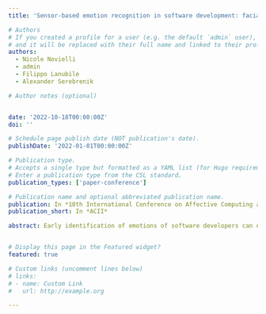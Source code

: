 ```yaml
---
title: 'Sensor-based emotion recognition in software development: facial expressions as gold standard'

# Authors
# If you created a profile for a user (e.g. the default `admin` user), write the username (folder name) here
# and it will be replaced with their full name and linked to their profile.
authors:
  - Nicole Novielli
  - admin
  - Filippo Lanubile
  - Alexander Serebrenik

# Author notes (optional)


date: '2022-10-18T00:00:00Z'
doi: ''

# Schedule page publish date (NOT publication's date).
publishDate: '2022-01-01T00:00:00Z'

# Publication type.
# Accepts a single type but formatted as a YAML list (for Hugo requirements).
# Enter a publication type from the CSL standard.
publication_types: ['paper-conference']

# Publication name and optional abbreviated publication name.
publication: In *10th International Conference on Affective Computing and Intelligent Interaction*
publication_short: In *ACII*

abstract: Early identification of emotions of software developers can enable timely intervention in order to support developers' well-being and prevent burnout. We present a machine learning experiment aimed at recognizing emotions during programming tasks using wearable biometric sensors, tracking electrodermal activity and heart-related metrics. As a gold standard for supervised learning, we rely on a state-of-the-art tool for emotion recognition based on facial expression analysis. We design, implement and evaluate an approach that combines the output of two classifiers for neutral valence recognition and positive/negative polarity classification. Our findings suggest that biometric sensors in a wristband can be used to identify emotions whose recognition would otherwise need an intrusive webcam.


# Display this page in the Featured widget?
featured: true

# Custom links (uncomment lines below)
# links:
# - name: Custom Link
#   url: http://example.org

---
```



